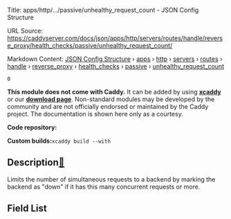 Title: apps/http/.../passive/unhealthy_request_count - JSON Config Structure

URL Source: https://caddyserver.com/docs/json/apps/http/servers/routes/handle/reverse_proxy/health_checks/passive/unhealthy_request_count/

Markdown Content:
[JSON Config Structure](https://caddyserver.com/docs/json/) › [apps](https://caddyserver.com/docs/json/apps/) › [http](https://caddyserver.com/docs/json/apps/http/) › [servers](https://caddyserver.com/docs/json/apps/http/servers/) › [routes](https://caddyserver.com/docs/json/apps/http/servers/routes/) › [handle](https://caddyserver.com/docs/json/apps/http/servers/routes/handle/) › [reverse_proxy](https://caddyserver.com/docs/json/apps/http/servers/routes/handle/reverse_proxy/) › [health_checks](https://caddyserver.com/docs/json/apps/http/servers/routes/handle/reverse_proxy/health_checks/) › [passive](https://caddyserver.com/docs/json/apps/http/servers/routes/handle/reverse_proxy/health_checks/passive/) › [unhealthy_request_count](https://caddyserver.com/docs/json/apps/http/servers/routes/handle/reverse_proxy/health_checks/passive/unhealthy_request_count/)

`0`

**This module does not come with Caddy.** It can be added by using **[xcaddy](https://caddyserver.com/docs/build#xcaddy)** or our **[download page](https://caddyserver.com/download)**. Non-standard modules may be developed by the community and are not officially endorsed or maintained by the Caddy project. The documentation is shown here only as a courtesy.

**Code repository:**

**Custom builds:**`xcaddy build --with`

Description[🔗](https://caddyserver.com/docs/json/apps/http/servers/routes/handle/reverse_proxy/health_checks/passive/unhealthy_request_count/#docs "Direct link")
------------------------------------------------------------------------------------------------------------------------------------------------------------------

Limits the number of simultaneous requests to a backend by marking the backend as "down" if it has this many concurrent requests or more.

Field List
----------
